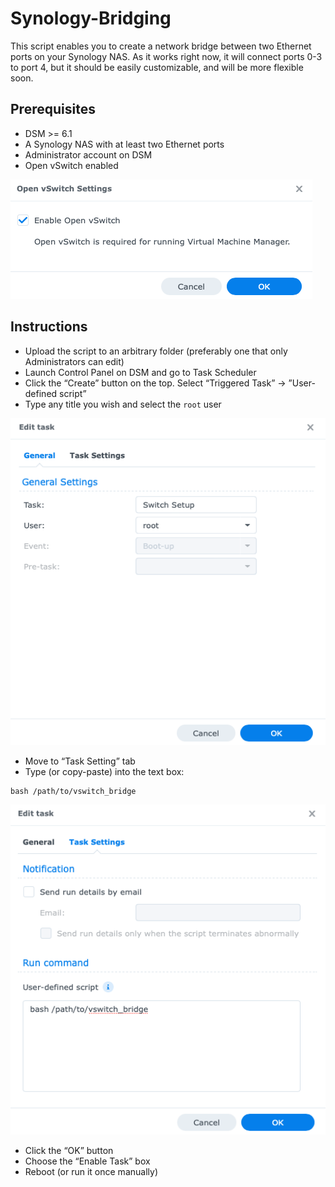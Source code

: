 # Synology-Bridging

This script enables you to create a network bridge between two Ethernet ports on
your Synology NAS. As it works right now, it will connect ports 0-3 to port 4,
but it should be easily customizable, and will be more flexible soon.

## Prerequisites

- DSM >= 6.1
- A Synology NAS with at least two Ethernet ports
- Administrator account on DSM
- Open vSwitch enabled

![](1.png)

## Instructions

- Upload the script to an arbitrary folder (preferably one that only
  Administrators can edit)
- Launch Control Panel on DSM and go to Task Scheduler
- Click the “Create” button on the top. Select “Triggered Task” → ”User-defined
  script”
- Type any title you wish and select the `root` user

![](2.png)

- Move to “Task Setting” tab
- Type (or copy-paste) into the text box:

```
bash /path/to/vswitch_bridge
```

![](3.png)

- Click the “OK” button
- Choose the “Enable Task” box
- Reboot (or run it once manually)
